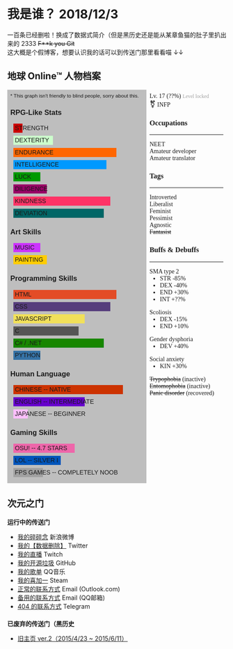 <h1>
    我是谁？
    <date>2018/12/3</date>
</h1>

一百条已经删啦！换成了数据式简介<span class="hard-to-see">（但是黑历史还是能从某章鱼猫的肚子里扒出来的 2333 <del>F**k you Git</del></span>  
这大概是个假博客，想要认识我的话可以到传送门那里看看喵 ↓↓

<h2>地球 Online™ 人物档案</h2>
<style>
    #earthol {
        margin-top: 0.5em;
        display: flex;
        flex-flow: row wrap;
    }
    #character {
        margin: 0.5em;
        flex-grow: 2;
        font-family: "Finger Paint", "Jokerman", fantasy;
    }
    #character ul {
        margin-top: 0;
    }
    #rpg-stats {
        background-color: rgba(0, 0, 0, 0.25);
        padding: 0.5em;
        flex-grow: 1;
        min-width: 15rem;
        font-family: "Finger Paint", "Comic Sans MS", sans-serif;
        user-select: none;
        white-space: nowrap;
    }
    #rpg-stats>*:first-child {
        margin-top: 0;
    }
    .rpg-stat {
        font-weight: 500;
        text-transform: uppercase;
        position: relative;
        margin: 0.5em;
    }
    .prog {
        height: 1.5em;
        line-height: 1.5em;
        padding-left: 0.25em;
    }
</style>
<div id="earthol">
    <div id="rpg-stats">
        <small>* This graph isn't friendly to blind people, sorry about this.</small>
        <h3>RPG-Like Stats</h3>
        <div class="rpg-stat">
            <div class="prog" style="width: 6%; background-color: #C00;">Strength</div>
        </div>
        <div class="rpg-stat">
            <div class="prog" style="width: 30%; background-color: #CFC;">Dexterity</div>
        </div>
        <div class="rpg-stat">
            <div class="prog" style="width: 80%; background-color: #F60;">Endurance</div>
        </div>
        <div class="rpg-stat">
            <div class="prog" style="width: 72%; background-color: #09F;">Intelligence</div>
        </div>
        <div class="rpg-stat">
            <div class="prog" style="width: 20%; background-color: #090;">Luck</div>
        </div>
        <div class="rpg-stat">
            <div class="prog" style="width: 25%; background-color: #906;">Diligence</div>
        </div>
        <div class="rpg-stat">
            <div class="prog" style="width: 75%; background-color: #F36;">Kindness</div>
        </div>
        <div class="rpg-stat">
            <div class="prog" style="width: 70%; background-color: #066;">Deviation</div>
        </div>
        <h3>Art Skills</h3>
        <div class="rpg-stat">
            <div class="prog" style="width: 20%; background-color: #C3F;">Music</div>
        </div>
        <div class="rpg-stat">
            <div class="prog" style="width: 25%; background-color: #FC0;">Painting</div>
        </div>
        <h3>Programming Skills</h3>
        <div class="rpg-stat">
            <div class="prog" style="width: 80%; background-color: #E34C26;">HTML</div>
        </div>
        <div class="rpg-stat">
            <div class="prog" style="width: 75%; background-color: #563D7C;">CSS</div>
        </div>
        <div class="rpg-stat">
            <div class="prog" style="width: 55%; background-color: #F1E05A;">JavaScript</div>
        </div>
        <div class="rpg-stat">
            <div class="prog" style="width: 50%; background-color: #555555;">C</div>
        </div>
        <div class="rpg-stat">
            <div class="prog" style="width: 70%; background-color: #178600;">C# / .NET</div>
        </div>
        <div class="rpg-stat">
            <div class="prog" style="width: 20%; background-color: #3572A5;">Python</div>
        </div>
        <h3>Human Language</h3>
        <div class="rpg-stat">
            <div class="prog" style="width: 85%; background-color: #CC3300;">Chinese -- Native</div>
        </div>
        <div class="rpg-stat">
            <div class="prog" style="width: 55%; background-color: #6600CC;">English -- Intermediate</div>
        </div>
        <div class="rpg-stat">
            <div class="prog" style="width: 10%; background-color: #FFBFFF;">Japanese -- Beginner</div>
        </div>
        <h3>Gaming Skills</h3>
        <div class="rpg-stat">
            <div class="prog" style="width: 47%; background-color: #EE66AA;">osu! -- 4.7 Stars</div>
        </div>
        <div class="rpg-stat">
            <div class="prog" style="width: 36%; background-color: #0055BB;">LoL -- Silver I</div>
        </div>
        <div class="rpg-stat">
            <div class="prog" style="width: 22%; background-color: #A0A0A0;">FPS games -- completely noob</div>
        </div>
    </div>
    <div id="character">
        <div>Lv. 17 (<span id="exp">??</span>%) <span style="font-size: smaller; opacity: 0.4;">Level locked</span></div>
        <script> $("#exp").textContent = ((new Date() - 1468339200000) / 315360000).toFixed(0); </script>
        <div><span style="font-size: larger;">⚧</span> INFP</div>
        <h3>Occupations</h3>
        <hr>
        <div>NEET</div>
        <div>Amateur developer</div>
        <div>Amateur translator</div>
        <h3>Tags</h3>
        <hr>
        <div>Introverted</div>
        <div>Liberalist</div>
        <div>Feminist</div>
        <div>Pessimist</div>
        <div>Agnostic</div>
        <div><del>Fantasist</del></div>
        <span class="comment">
        <!-- <div>Masochist / Submissive</div> -->
        </span>
        <h3>Buffs & Debuffs</h3>
        <hr>
        <div>
            SMA type 2
            <ul>
                <li>STR -85%</li>
                <li>DEX -40%</li>
                <li>END +30%</li>
                <li>INT +??%</li>
            </ul>
        </div>
        <div>
            Scoliosis
            <ul>
                <li>DEX -15%</li>
                <li>END +10%</li>
            </ul>
        </div>
        <div>
            Gender dysphoria
            <ul>
                <li>DEV +40%</li>
            </ul>
        </div>
        <div>
            Social anxiety
            <ul>
                <li>KIN +30%</li>
            </ul>
        </div>
        <div><del>Trypophobia</del> (inactive)</div>
        <div><del>Entomophobia</del> (inactive)</div>
        <div><del>Panic disorder</del> (recovered)</div>
    </div>
</div>

<h2>次元之门</h2>
<p>
    <h3 style="font-size: 100%;">运行中的传送门</h3>
    <ul>
        <li>
            <a href="https://weibo.com/Dwscdv3" target="_blank">我的碎碎念</a>
            <span class="service">新浪微博</span>
        </li>
        <li>
            <a href="https://twitter.com/Dwscdv3" target="_blank">我的【数据删除】</a>
            <span class="service">Twitter</span>
        </li>
        <li>
            <a href="https://www.twitch.tv/dwscdv3" target="_blank">我的直播</a>
            <span class="service">Twitch</span>
        </li>
        <li>
            <a href="https://github.com/Dwscdv3" target="_blank">我的开源垃圾</a>
            <span class="service">GitHub</span>
        </li>
        <li>
            <a href="https://y.qq.com/portal/profile.html?uin=893309102" target="_blank">我的歌单</a>
            <span class="service">QQ音乐</span>
        </li>
        <li>
            <a href="https://steamcommunity.com/id/dwscdv3" target="_blank">我的喜加一</a>
            <span class="service">Steam</span>
        </li>
        <li>
            <a href="mailto:dwscdv3@hotmail.com" target="_blank">正常的联系方式</a>
            <span class="service">Email (Outlook.com)</span>
        </li>
        <li>
            <a href="mailto:dwscdv3@qq.com" target="_blank">备用的联系方式</a>
            <span class="service">Email (QQ邮箱)</span>
        </li>
        <li>
            <a href="https://t.me/Dwscdv3" target="_blank">404 的联系方式</a>
            <span class="service">Telegram</span>
        </li>
    </ul>
</p>
<p>
    <h3 style="font-size: 100%;">已废弃的传送门<span class="hard-to-see">（黑历史</span></h3>
    <ul>
        <!--<li><a href="https://dwscdv3.com/1st-Homepage/" target="_blank">旧主页 ver.1（2013/11/6 ~ 2014/3/5）</a></li>-->
        <li><a href="https://dwscdv3.com/Anonymous-Forum/" target="_blank">旧主页 ver.2（2015/4/23 ~ 2015/6/11）</a></li>
        <span class="comment">
        <!--<li><a href="https://zh.moegirl.org/User:Dwscdv3" target="_blank">萌娘百科用户页 (2014/12/24)</a></li>-->
        <!--<li><a href="http://tieba.baidu.com/home/main?un=_Dwscdv3_" target="_blank">中二那年</a><span class="service">百度贴吧</span></li>-->
        <!--<li>
            31813668
            <a href="http://mole.61.com/"><span class="service">摩尔庄园</span></a>
        </li>-->
        </span>
    </ul>
</p>